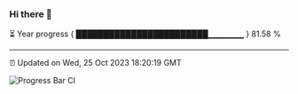 ### Hi there 👋

⏳ Year progress { ████████████████████████▁▁▁▁▁▁ } 81.58 %

---

⏰ Updated on Wed, 25 Oct 2023 18:20:19 GMT

![Progress Bar CI](https://github.com/ZhaoGui/ZhaoGui/workflows/Progress%20Bar%20CI/badge.svg)
